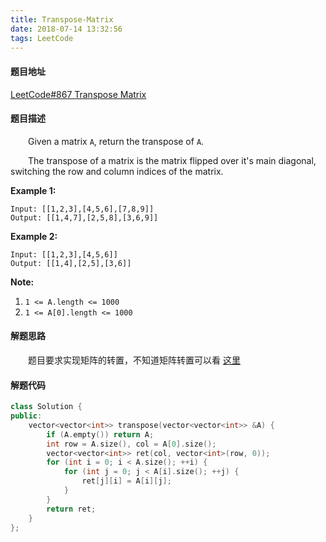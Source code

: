 ```yaml
---
title: Transpose-Matrix
date: 2018-07-14 13:32:56
tags: LeetCode
---
```


#### 题目地址

[LeetCode#867 Transpose Matrix](https://leetcode.com/problems/transpose-matrix/description/)

#### 题目描述

&emsp;&emsp;Given a matrix `A`, return the transpose of `A`.

&emsp;&emsp;The transpose of a matrix is the matrix flipped over it's main diagonal, switching the row and column indices of the matrix. 

<!--more-->

**Example 1:**

```
Input: [[1,2,3],[4,5,6],[7,8,9]]
Output: [[1,4,7],[2,5,8],[3,6,9]]
```

**Example 2:**

```
Input: [[1,2,3],[4,5,6]]
Output: [[1,4],[2,5],[3,6]] 
```

**Note:**

1. `1 <= A.length <= 1000`
2. `1 <= A[0].length <= 1000`

#### 解题思路

&emsp;&emsp;题目要求实现矩阵的转置，不知道矩阵转置可以看 [这里](https://en.wikipedia.org/wiki/Transpose) 

#### 解题代码

```c++
class Solution {
public:
    vector<vector<int>> transpose(vector<vector<int>> &A) {
        if (A.empty()) return A;
        int row = A.size(), col = A[0].size();
        vector<vector<int>> ret(col, vector<int>(row, 0));
        for (int i = 0; i < A.size(); ++i) {
            for (int j = 0; j < A[i].size(); ++j) {
                ret[j][i] = A[i][j];
            }
        }
        return ret;
    }
};
```



